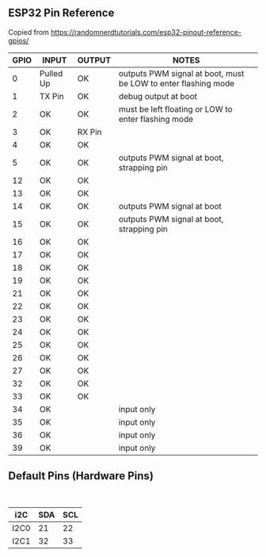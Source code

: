 ## ESP32 Pin Reference
Copied from https://randomnerdtutorials.com/esp32-pinout-reference-gpios/

| GPIO | INPUT     | OUTPUT | NOTES |
| ---- | --------- | ------ | ----  |
| 0    | Pulled Up | OK     | outputs PWM signal at boot, must be LOW to enter flashing mode |
| 1    | TX Pin    | OK     | debug output at boot |
| 2    | OK        | OK     | must be left floating or LOW to enter flashing mode |
| 3    | OK        | RX Pin | |
| 4    | OK        | OK     | |
| 5    | OK        | OK     | outputs PWM signal at boot, strapping pin |
| 12   | OK        | OK     | |
| 13   | OK        | OK     | |
| 14   | OK        | OK     | outputs PWM signal at boot |
| 15   | OK        | OK     | outputs PWM signal at boot, strapping pin |
| 16   | OK        | OK     | |
| 17   | OK        | OK     | |
| 18   | OK        | OK     | |
| 19   | OK        | OK     | |
| 21   | OK        | OK     | |
| 22   | OK        | OK     | |
| 23   | OK        | OK     | |
| 24   | OK        | OK     | |
| 25   | OK        | OK     | |
| 26   | OK        | OK     | |
| 27   | OK        | OK     | |
| 32   | OK        | OK     | |
| 33   | OK        | OK     | |
| 34   | OK        |        | input only |
| 35   | OK        |        | input only |
| 36   | OK        |        | input only |
| 39   | OK        |        | input only |


## Default Pins (Hardware Pins)

<br>

| i2C     | SDA     | SCL   |
|---------|---------|-------|
| I2C0    | 21      | 22    |
| I2C1    | 32      | 33    |


